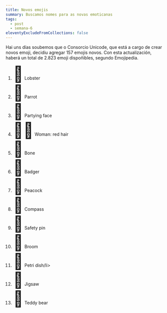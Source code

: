 ```yaml
---
title: Novos emojis
summary: Buscamos nomes para as novas emoticanas
tags:
  - post
  - semana-6
eleventyExcludeFromCollections: false
---
```

Hai uns días soubemos que o Consorcio Unicode, que está a cargo de crear novos emoji, decidiu agregar 157 emojis novos. Con esta actualización, haberá un total de 2.823 emoji dispoñibles, segundo Emojipedia.

 

<ol>
<li><span style="font-size:50px">🦞</span> Lobster</li>
<li><span style="font-size:50px">🦜</span> Parrot</li>
<li><span style="font-size:50px">🥳</span> Partying face</li>
<li><span style="font-size:50px">👩‍🦰</span> Woman: red hair</li>
<li><span style="font-size:50px">🦴</span> Bone </li>
<li><span style="font-size:50px">🦡</span> Badger</li>
<li><span style="font-size:50px">🦚</span> Peacock</li>
<li><span style="font-size:50px">🧭</span> Compass</li>
<li><span style="font-size:50px">🧷</span> Safety pin </li>
<li><span style="font-size:50px">🧹</span> Broom</li>
<li><span style="font-size:50px">🧫</span> Petri dish/li>
<li><span style="font-size:50px">🧩</span> Jigsaw</li>
<li><span style="font-size:50px">🧸</span> Teddy bear</li>
</ol>